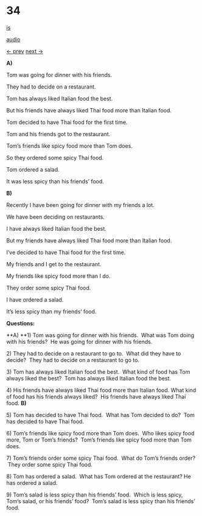 # 34

[is](../is/story_34.md)

[audio](../audio/story_34.mp3)

[← prev](../en/story_33.md)
[next →](../en/story_35.md)

**A)**

Tom was going for dinner with his friends.

They had to decide on a restaurant.

Tom has always liked Italian food the best.

But his friends have always liked Thai food more than Italian food.

Tom decided to have Thai food for the first time.

Tom and his friends got to the restaurant.

Tom’s friends like spicy food more than Tom does.

So they ordered some spicy Thai food.

Tom ordered a salad.

It was less spicy than his friends’ food.

**B)**

Recently I have been going for dinner with my friends a lot.

We have been deciding on restaurants.

I have always liked Italian food the best.

But my friends have always liked Thai food more than Italian food.

I’ve decided to have Thai food for the first time.

My friends and I get to the restaurant.

My friends like spicy food more than I do.

They order some spicy Thai food.

I have ordered a salad.

It’s less spicy than my friends’ food.

**Questions:**

**A)
**1) Tom was going for dinner with his friends.  What was Tom doing with
his friends?  He was going for dinner with his friends.

2\) They had to decide on a restaurant to go to.  What did they have to
decide?  They had to decide on a restaurant to go to.

3\) Tom has always liked Italian food the best.  What kind of food has
Tom always liked the best?  Tom has always liked Italian food the best.

4\) His friends have always liked Thai food more than Italian food.
What kind of food has his friends always liked?  His friends have
always liked Thai food.
**B)**

5\) Tom has decided to have Thai food.  What has Tom decided to do?  Tom
has decided to have Thai food.

6\) Tom’s friends like spicy food more than Tom does.  Who likes spicy
food more, Tom or Tom’s friends?  Tom’s friends like spicy food more
than Tom does.

7\) Tom’s friends order some spicy Thai food.  What do Tom’s friends
order?  They order some spicy Thai food.

8\) Tom has ordered a salad.  What has Tom ordered at the restaurant?
He has ordered a salad.

9\) Tom’s salad is less spicy than his friends’ food.  Which is less
spicy, Tom’s salad, or his friends’ food?  Tom’s salad is less spicy
than his friends’ food.
